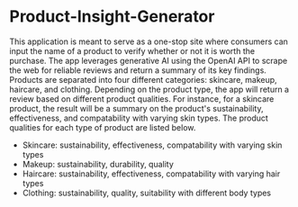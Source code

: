 # Product-Insight-Generator
This application is meant to serve as a one-stop site where consumers can input the name of a product to verify whether or not it is worth the purchase. The app leverages generative AI using the OpenAI API to scrape the web for reliable reviews and return a summary of its key findings. Products are separated into four different categories: skincare, makeup, haircare, and clothing. Depending on the product type, the app will return a review based on different product qualities. For instance, for a skincare product, the result will be a summary on the product's sustainability, effectiveness, and compatability with varying skin types. The product qualities for each type of product are listed below. 
* Skincare: sustainability, effectiveness, compatability with varying skin types
* Makeup: sustainability, durability, quality
* Haircare: sustainability, effectiveness, compatability with varying hair types
* Clothing: sustainability, quality, suitability with different body types


